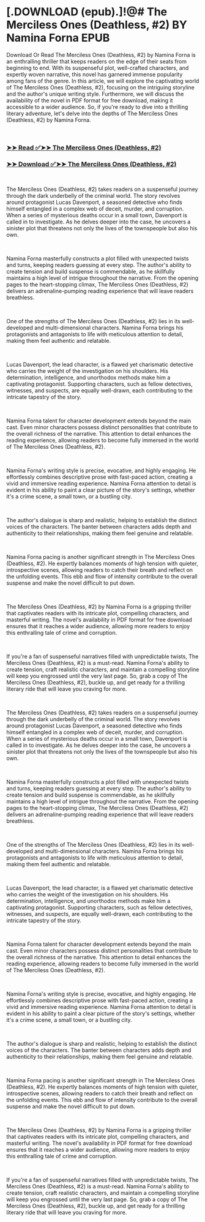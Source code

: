 # [.DOWNLOAD (epub).]!@# The Merciless Ones (Deathless, #2) BY Namina Forna EPUB

<p>Download Or Read The Merciless Ones (Deathless, #2) by Namina Forna is an enthralling thriller that keeps readers on the edge of their seats from beginning to end. With its suspenseful plot, well-crafted characters, and expertly woven narrative, this novel has garnered immense popularity among fans of the genre. In this article, we will explore the captivating world of The Merciless Ones (Deathless, #2), focusing on the intriguing storyline and the author's unique writing style. Furthermore, we will discuss the availability of the novel in PDF format for free download, making it accessible to a wider audience. So, if you're ready to dive into a thrilling literary adventure, let's delve into the depths of The Merciless Ones (Deathless, #2) by Namina Forna.</p>
<p>&nbsp;</p>

### [➤➤ Read ✅➤➤ The Merciless Ones (Deathless, #2)](https://pdf2worldwide.blogspot.com/id/40126014)

### [➤➤ Download ✅➤➤ The Merciless Ones (Deathless, #2)](https://pdf2worldwide.blogspot.com/id/40126014)

<p>&nbsp;</p>
<p>The Merciless Ones (Deathless, #2) takes readers on a suspenseful journey through the dark underbelly of the criminal world. The story revolves around protagonist Lucas Davenport, a seasoned detective who finds himself entangled in a complex web of deceit, murder, and corruption. When a series of mysterious deaths occur in a small town, Davenport is called in to investigate. As he delves deeper into the case, he uncovers a sinister plot that threatens not only the lives of the townspeople but also his own.</p>
<p>&nbsp;</p>
<p>Namina Forna masterfully constructs a plot filled with unexpected twists and turns, keeping readers guessing at every step. The author's ability to create tension and build suspense is commendable, as he skillfully maintains a high level of intrigue throughout the narrative. From the opening pages to the heart-stopping climax, The Merciless Ones (Deathless, #2) delivers an adrenaline-pumping reading experience that will leave readers breathless.</p>
<p>&nbsp;</p>
<p>One of the strengths of The Merciless Ones (Deathless, #2) lies in its well-developed and multi-dimensional characters. Namina Forna brings his protagonists and antagonists to life with meticulous attention to detail, making them feel authentic and relatable.</p>
<p>&nbsp;</p>
<p>Lucas Davenport, the lead character, is a flawed yet charismatic detective who carries the weight of the investigation on his shoulders. His determination, intelligence, and unorthodox methods make him a captivating protagonist. Supporting characters, such as fellow detectives, witnesses, and suspects, are equally well-drawn, each contributing to the intricate tapestry of the story.</p>
<p>&nbsp;</p>
<p>Namina Forna talent for character development extends beyond the main cast. Even minor characters possess distinct personalities that contribute to the overall richness of the narrative. This attention to detail enhances the reading experience, allowing readers to become fully immersed in the world of The Merciless Ones (Deathless, #2).</p>
<p>&nbsp;</p>
<p>Namina Forna's writing style is precise, evocative, and highly engaging. He effortlessly combines descriptive prose with fast-paced action, creating a vivid and immersive reading experience. Namina Forna attention to detail is evident in his ability to paint a clear picture of the story's settings, whether it's a crime scene, a small town, or a bustling city.</p>
<p>&nbsp;</p>
<p>The author's dialogue is sharp and realistic, helping to establish the distinct voices of the characters. The banter between characters adds depth and authenticity to their relationships, making them feel genuine and relatable.</p>
<p>&nbsp;</p>
<p>Namina Forna pacing is another significant strength in The Merciless Ones (Deathless, #2). He expertly balances moments of high tension with quieter, introspective scenes, allowing readers to catch their breath and reflect on the unfolding events. This ebb and flow of intensity contribute to the overall suspense and make the novel difficult to put down.</p>
<p>&nbsp;</p>
<p>The Merciless Ones (Deathless, #2) by Namina Forna is a gripping thriller that captivates readers with its intricate plot, compelling characters, and masterful writing. The novel's availability in PDF format for free download ensures that it reaches a wider audience, allowing more readers to enjoy this enthralling tale of crime and corruption.</p>
<p>&nbsp;</p>
<p>If you're a fan of suspenseful narratives filled with unpredictable twists, The Merciless Ones (Deathless, #2) is a must-read. Namina Forna's ability to create tension, craft realistic characters, and maintain a compelling storyline will keep you engrossed until the very last page. So, grab a copy of The Merciless Ones (Deathless, #2), buckle up, and get ready for a thrilling literary ride that will leave you craving for more.</p>
<p>&nbsp;</p>
<p>The Merciless Ones (Deathless, #2) takes readers on a suspenseful journey through the dark underbelly of the criminal world. The story revolves around protagonist Lucas Davenport, a seasoned detective who finds himself entangled in a complex web of deceit, murder, and corruption. When a series of mysterious deaths occur in a small town, Davenport is called in to investigate. As he delves deeper into the case, he uncovers a sinister plot that threatens not only the lives of the townspeople but also his own.</p>
<p>&nbsp;</p>
<p>Namina Forna masterfully constructs a plot filled with unexpected twists and turns, keeping readers guessing at every step. The author's ability to create tension and build suspense is commendable, as he skillfully maintains a high level of intrigue throughout the narrative. From the opening pages to the heart-stopping climax, The Merciless Ones (Deathless, #2) delivers an adrenaline-pumping reading experience that will leave readers breathless.</p>
<p>&nbsp;</p>
<p>One of the strengths of The Merciless Ones (Deathless, #2) lies in its well-developed and multi-dimensional characters. Namina Forna brings his protagonists and antagonists to life with meticulous attention to detail, making them feel authentic and relatable.</p>
<p>&nbsp;</p>
<p>Lucas Davenport, the lead character, is a flawed yet charismatic detective who carries the weight of the investigation on his shoulders. His determination, intelligence, and unorthodox methods make him a captivating protagonist. Supporting characters, such as fellow detectives, witnesses, and suspects, are equally well-drawn, each contributing to the intricate tapestry of the story.</p>
<p>&nbsp;</p>
<p>Namina Forna talent for character development extends beyond the main cast. Even minor characters possess distinct personalities that contribute to the overall richness of the narrative. This attention to detail enhances the reading experience, allowing readers to become fully immersed in the world of The Merciless Ones (Deathless, #2).</p>
<p>&nbsp;</p>
<p>Namina Forna's writing style is precise, evocative, and highly engaging. He effortlessly combines descriptive prose with fast-paced action, creating a vivid and immersive reading experience. Namina Forna attention to detail is evident in his ability to paint a clear picture of the story's settings, whether it's a crime scene, a small town, or a bustling city.</p>
<p>&nbsp;</p>
<p>The author's dialogue is sharp and realistic, helping to establish the distinct voices of the characters. The banter between characters adds depth and authenticity to their relationships, making them feel genuine and relatable.</p>
<p>&nbsp;</p>
<p>Namina Forna pacing is another significant strength in The Merciless Ones (Deathless, #2). He expertly balances moments of high tension with quieter, introspective scenes, allowing readers to catch their breath and reflect on the unfolding events. This ebb and flow of intensity contribute to the overall suspense and make the novel difficult to put down.</p>
<p>&nbsp;</p>
<p>The Merciless Ones (Deathless, #2) by Namina Forna is a gripping thriller that captivates readers with its intricate plot, compelling characters, and masterful writing. The novel's availability in PDF format for free download ensures that it reaches a wider audience, allowing more readers to enjoy this enthralling tale of crime and corruption.</p>
<p>&nbsp;</p>
<p>If you're a fan of suspenseful narratives filled with unpredictable twists, The Merciless Ones (Deathless, #2) is a must-read. Namina Forna's ability to create tension, craft realistic characters, and maintain a compelling storyline will keep you engrossed until the very last page. So, grab a copy of The Merciless Ones (Deathless, #2), buckle up, and get ready for a thrilling literary ride that will leave you craving for more.</p>
<p>&nbsp;</p>
